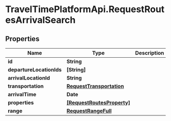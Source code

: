 # TravelTimePlatformApi.RequestRoutesArrivalSearch

## Properties

Name | Type | Description | Notes
------------ | ------------- | ------------- | -------------
**id** | **String** |  | 
**departureLocationIds** | **[String]** |  | 
**arrivalLocationId** | **String** |  | 
**transportation** | [**RequestTransportation**](RequestTransportation.md) |  | 
**arrivalTime** | **Date** |  | 
**properties** | [**[RequestRoutesProperty]**](RequestRoutesProperty.md) |  | 
**range** | [**RequestRangeFull**](RequestRangeFull.md) |  | [optional] 


